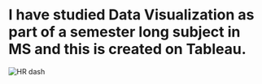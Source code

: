 # I have studied Data Visualization as part of a semester long subject in MS and this is created on Tableau.
![HR dash](https://user-images.githubusercontent.com/101083684/212241843-cd30e236-8fd0-489e-a7e5-946e859f6d04.jpg)
